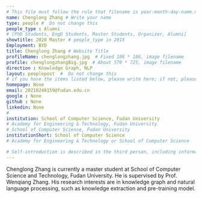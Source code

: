 ```yaml
---
# This file must follow the rule that filename is year-month-day-name.md .
name: Chenglong Zhang # Write your name
type: people #  Do not change this
people_type : Alumni
# [PhD Students, EngD Students, Master Students, Organizer, Alumni]
showtitle: 2020 Master # people_type in 201X
Employment: BYD
title: Chenglong Zhang # Website Title
profileName: chenglongzhang.jpg  # Fixed 186 * 186, image filename
profile: chenglongzhangBig.jpg  # About 570 * 725, image filename
direction : Knowledge Graph, NLP
layout: peoplepost  #  Do not change this
# if you have the items listed below, please write here; if not, please write None.
homepage: None
email: 20210240159@fudan.edu.cn
google : None
github : None
linkedin: None
# 
institution: School of Computer Science, Fudan University
# Academy for Engineering & Technology, Fudan University
# School of Computer Science, Fudan University
institutionShort: School of Computer Science
# Academy for Engineering & Technology or School of Computer Science

# Self-introduction is described in the third person, including information such as educational experience
---
```


Chenglong Zhang is currently a master student at School of Computer Science and Technology, Fudan University. He is supervised by Prof. Wenqiang Zhang. His research interests are in knowledge graph and natural language processing, such as knowledge extraction and pre-training model.

